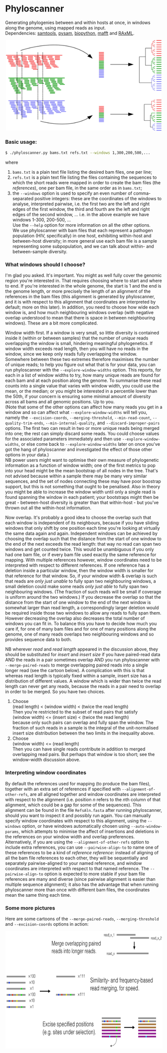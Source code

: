 # Phyloscanner
Generating phylogenies between and within hosts at once, in windows along the genome, using mapped reads as input.  
Dependencies: [samtools](http://www.htslib.org/), [pysam](https://github.com/pysam-developers/pysam), [biopython](http://biopython.org/wiki/Download), [mafft](http://mafft.cbrc.jp/alignment/software/) and [RAxML](http://sco.h-its.org/exelixis/web/software/raxml/index.html).  

<p align="center"><img src="InfoAndInputs/PhylotypesDiagram.jpg" alt="Phyloscanner" width="500", height="290"/></p>

### Basic usage:
```bash
$ ./phyloscanner.py bams.txt refs.txt --windows 1,300,200,500,...
```
where  
1. `bams.txt` is a plain text file listing the desired bam files, one per line;  
2. `refs.txt` is a plain text file listing the files containing the sequences to which the short reads were mapped in order to create the bam files (the *references*), one per bam file, in the same order as in `bams.txt`;  
3. the `--windows` option is used to specify an even number of comma-separated positive integers: these are the coordinates of the windows to analyse, interpreted pairwise, i.e. the first two are the left and right edges of the first window, the third and fourth are the left and right edges of the second window, ... i.e. in the above example we have windows 1-300, 200-500, ...  
Use the `--help` option for more information on all the other options.  
We use phyloscanner with bam files that each represent a pathogen population (HIV, specifically) in one host, exhibiting within-host and between-host diversity; in more general use each bam file is a sample representing some subpopulation, and we can talk about within- and between-sample diversity.

### What windows should I choose?
I'm glad you asked. It's important. You might as well fully cover the genomic region you're interested in. That requires choosing where to start and where to end. If you're interested in the whole genome, the start is 1 and the end is the genome length, or more precisely the length of an alignment of the references in the bam files (this alignment is generated by phyloscanner, and it is with respect to this alignment that coordinates are interpreted by default; more on this later). In addition, you need to choose how wide each window is, and how much neighbouring windows overlap (with negative overlap understood to mean that there is space in between neighbouring windows). These are a bit more complicated.

Window width first. If a window is very small, so little diversity is contained inside it (within or between samples) that the number of *unique* reads overlapping the window is small, hindering meaningful phylogenetics. If window width exceeds read length, then you will have no reads in the window, since we keep only reads fully overlapping the window. Somewhere between these two extremes therefore maximises the number of unique reads; to help you figure out what that is for your data, you can run phyloscanner with the `--explore-window-widths` option. This reports, for each in a list of window widths to try, how many unique reads are found for each bam and at each position along the genome. To summarise these read counts into a single value that varies with window width, you could use the mean, or the median; or you might be interested in a percentile lower than the 50th, if your concern is ensuring some minimal amount of diversity across all bams and all genomic positions. Up to you.  
(Note that some of the other options can affect how many reads you get in a window and so can affect what `--explore-window-widths` will tell you, namely the `--excision-coords`, `--merging-threshold`, `--min-read-count`, `--quality-trim-ends`, `--min-internal-quality`, and `--discard-improper-pairs` options. The first two can result in two or more unique reads being merged into one; the rest can simply discard some reads. You could choose values for the associated parameters immediately and then use `--explore-window-widths`, or else come back to `--explore-window-widths` later on once you've got the hang of phyloscanner and investigated the effect of those other options in your data.)  
NB power users might want to optimise their own measure of phylogenetic information as a function of window width; one of the first metrics to pop into your head might be the mean bootstrap of all nodes in the tree. That's not advised because within a sample there may be many very similar sequences, and the set of nodes connecting these may have poor boostrap support, but this is not something that ought to be penalised. Also in theory you might be able to increase the window width until only a single read is found spanning the window in each patient; your bootstraps might then be great - between-host diversity is greater than that within-host - but you've thrown out all the within-host information.

Now overlap. It's probably a good idea to choose the overlap such that each window is independent of its neighbours, because if you have sliding windows that only shift by one position each time you're looking at virtually the same data again and again. Independent windows can be achieved by choosing the overlap such that the distance from the start of one window to the end of the next exceeds the read length: that way no read can span two windows and get counted twice. This would be unambiguous if you only had one bam file, or if every bam file used exactly the same reference for mapping. With multiple references however, window coordinates need to be interpreted with respect to different references. If one reference has a deletion inside a particular window, then the window width is smaller for that reference for that window. So, if your window width & overlap is such that reads are *only just unable* to fully span two neighbouring windows, a small deletion could make some reads *only just able* to fully span two neighbouring windows. (The fraction of such reads will be small if coverage is uniform around the two windows.) If you decrease the overlap so that the distance from the start of one window to the end of the next window is somewhat larger than read length, a correspondingly larger deletion would be required inside those two windows to allow any reads to fully span them. However decreasing the overlap also decreases the total number of windows you can fit in. To balance this you have to decide how much you care if, for one of many bam files and for one of many positions along the genome, one of many reads overlaps two neighbouring windows and so provides sequence data to both.

NB wherever *read* and *read length* appeared in the discussion above, they should be substituted for *insert* and *insert size* if you have paired-read data AND the reads in a pair sometimes overlap AND you run phyloscanner with `--merge-paired-reads` to merge overlapping paired reads into a single longer read (see the cartoon below). A complication with this is that whereas read length is typically fixed within a sample, insert size has a distribution of different values. A window which is wider than twice the read length can never get any reads, because the reads in a pair need to overlap in order to be merged. So you have two choices.  
1. Choose  
(read length) < (window width) < (twice the read length)  
Then you're restricted to the subset of read pairs that satisfy  
(window width) <= (insert size) < (twice the read length)  
because only such pairs can overlap and fully span the window. The fraction of such reads in a sample is the integral of the unit-normalised insert size distribution between the two limits in the inequality above.  
2. Choose  
(window width) <= (read length)  
Then you can have single reads contribute in addition to merged overlapping read pairs. But perhaps that window is too short; see the window-width discussion above.


### Interpreting window coordinates
By default the references used for mapping (to produce the bam files), together with an extra set of references if specified with `--alignment-of-other-refs`, are all aligned together and window coordinates are interpreted with respect to the alignment (i.e. position *n* refers to the *n*th column of that alignment, which could be a gap for some of the sequences). This alignment can be found in the file `RefsAln.fasta` after running phyloscanner, should you want to inspect it and possibly run again. You can manually specify window coordinates with respect to this alignment, using the `--windows` option, or have windows automatically chosen using `--auto-window-params`, which attempts to minimise the affect of insertions and deletions in the references on your window width and overlap preferences.  
Alternatively, if you are using the `--alignment-of-other-refs` option to include extra references, you can use `--pairwise-align-to` to name one of these references to be a kind of *reference reference*: instead of aligning of all the bam file references to each other, they will be sequentially and separately pairwise-aligned to your named reference, and window coordinates are interpreted with respect to that named reference. The `--pairwise-align-to` option is expected to more stable if your bam file references are many and diverse (since pairwise alignment is easier than multiple sequence alignment); it also has the advantage that when running phyloscanner more than once with different bam files, the coordinates mean the same thing each time.

### Some more pictures
Here are some cartoons of the `--merge-paired-reads`, `--merging-threshold` and `--excision-coords` options in action:

<p align="center"><img src="InfoAndInputs/OptionsDiagram.jpg" alt="Phyloscanner" width="750" height="377"/></p>
